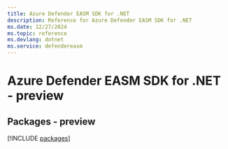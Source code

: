 ```yaml
---
title: Azure Defender EASM SDK for .NET
description: Reference for Azure Defender EASM SDK for .NET
ms.date: 12/27/2024
ms.topic: reference
ms.devlang: dotnet
ms.service: defendereasm
---
```

# Azure Defender EASM SDK for .NET - preview
## Packages - preview
[!INCLUDE [packages](defender-easm-index.md)]